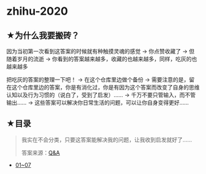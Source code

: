 # zhihu-2020

## ★为什么我要搬砖？

因为当初第一次看到这答案的时候就有种触摸灵魂的感觉 -> 你点赞收藏了 -> 但随着岁月的流逝 -> 你看到的答案越来越多，收藏的也越来越多，同样，吃灰的也越来越多

把吃灰的答案的整理一下吧！ -> 在这个仓库里边做个备份 -> 需要注意的是，留在这个仓库里边的答案，你是有消化过，你是有因为这个答案而改变了自身的思维认知以及行为习惯的（说白了，受到了启发）…… -> 千万不要只管输入，而不管输出…… -> 这些答案可以解决你日常生活的问题，可以让你自身变得更好……

## ★目录

> 我实在不会分类，只要这答案能解决我的问题，让我收到启发就好了……
>
> 答案来源：[Q&A](./FAQ.md)

- [01~07](./01/README.md)



